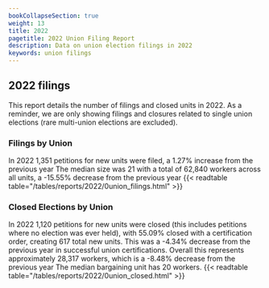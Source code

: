 ```yaml
---
bookCollapseSection: true
weight: 13
title: 2022
pagetitle: 2022 Union Filing Report
description: Data on union election filings in 2022
keywords: union filings
---
```


## 2022 filings

This report details the number of filings and closed units in 2022. As a reminder, we are only showing filings and closures related to single union elections (rare multi-union elections are excluded).

### Filings by Union
In 2022 1,351 petitions for new units were filed, a 1.27% increase from the previous year The median size was 21 with a total of 62,840 workers across all units, a -15.55% decrease from the previous year
{{< readtable table="/tables/reports/2022/0union_filings.html" >}}

### Closed Elections by Union
In 2022 1,120 petitions for new units were closed (this includes petitions where no election was ever held), with 55.09% closed with a certification order, creating 617 total new units. This was a -4.34% decrease from the previous year in successful union certifications. Overall this represents approximately 28,317 workers, which is a -8.48% decrease from the previous year The median bargaining unit has 20 workers.
{{< readtable table="/tables/reports/2022/0union_closed.html" >}}
